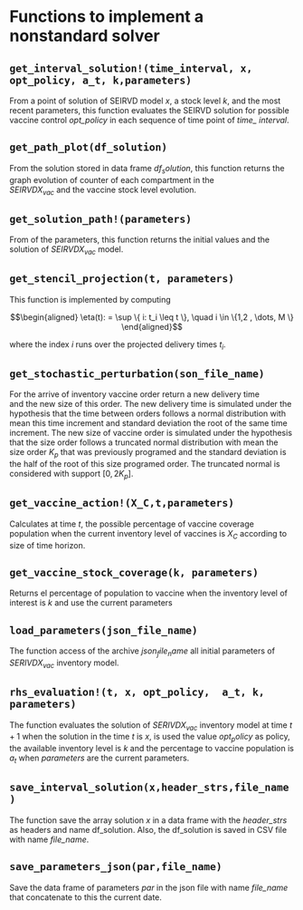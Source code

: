 # Functions to implement a nonstandard solver

## `get_interval_solution!(time_interval, x, opt_policy, a_t, k,parameters)`

From a point of solution of SEIRVD model $x$, a stock level $k$,
and the most recent parameters, this function evaluates the SEIRVD
solution for possible vaccine control *opt_policy* in each sequence of
time point of *time_ interval*.

## `get_path_plot(df_solution)`

From the solution stored in data frame $df_solution$, this function
returns the graph evolution of counter of each compartment in the  
$SEIRVDX_{vac}$ and the vaccine stock level evolution.

## `get_solution_path!(parameters)`

From of the parameters, this function returns the initial values and the
solution of $SEIRVDX_{vac}$ model.

## `get_stencil_projection(t, parameters)`

This function is implemented by computing

```math
\begin{aligned}
    \eta(t): = \sup
        \{
            i: t_i \leq t
    \}, \quad i \in \{1,2 , \dots, M \}
\end{aligned}
```

where the index $i$ runs over the projected
delivery times $t_i$.

## `get_stochastic_perturbation(son_file_name)`

For the arrive of inventory vaccine order return a new delivery time  
and the new size of this order. The new delivery time is simulated under
the hypothesis that the time between orders follows a normal
distribution with mean this time increment and standard deviation the
root of the same time increment. The new size of vaccine order is
simulated under the hypothesis that the size order follows a truncated
normal distribution with mean the size order $K_p$ that was previously
programed and the standard deviation is the half of the root of this
size programed order. The truncated normal is considered with support
$[0,2K_p]$.

## `get_vaccine_action!(X_C,t,parameters)`

Calculates at time $t,$ the possible percentage of vaccine coverage
population when the current inventory level of vaccines is $X_C$
according to size of time horizon.  

## `get_vaccine_stock_coverage(k, parameters)`

Returns el percentage of population to vaccine when the inventory level
of interest is $k$ and use the current parameters

## `load_parameters(json_file_name)`

The function access of the archive $json_file_name$ all initial
parameters of $SERIVDX_{vac}$ inventory model.

## `rhs_evaluation!(t, x, opt_policy,  a_t, k, parameters)`

The function evaluates the solution of $SERIVDX_{vac}$ inventory model
at time $t+1$ when the solution in the time $t$ is $x,$ is used the
value $opt_policy$ as policy, the available inventory level is $k$ and
the percentage to vaccine population is $a_t$ when $parameters$ are the
current parameters.

## `save_interval_solution(x,header_strs,file_name)`

The function save the array solution $x$ in a data frame with the
*header_strs* as headers and name df_solution. Also, the df_solution
is saved in CSV file with name *file_name*.

## `save_parameters_json(par,file_name)`

Save the data frame of parameters $par$ in the json file with name
*file_name* that concatenate to this the current date.
